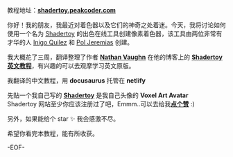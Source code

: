 教程地址：[**shadertoy.peakcoder.com**](https://shadertoy.peakcoder.com)

你好！我的朋友，我最近对着色器以及它们的神奇之处着迷。今天，我将讨论如何使用一个名为 [Shadertoy](https://www.shadertoy.com/) 的出色在线工具创建像素着色器，该工具由两位非常有才华的人 [Inigo Quilez](https://www.iquilezles.org/) 和 [Pol Jeremias](http://www.poljeremias.com/) 创建。

我大概花了三周，翻译整理了作者 [**Nathan Vaughn**](https://inspirnathan.com/about) 在他的博客上的 [**Shadertoy 英文教程**](https://inspirnathan.com/posts/47-shadertoy-tutorial-part-1)，有兴趣的可以去观摩学习英文原版。

我翻译的中文教程，用 **docusaurus** 托管在 **netlify**     

先贴一个我自己写的 [**Shadertoy**](https://www.shadertoy.com/view/XX3cDr) 是我自己头像的 **Voxel Art Avatar**      
Shadertoy 网站至少你应该注册过了吧，Emmm..可以去给我[**点个赞**](https://www.shadertoy.com/view/XX3cDr) :)


另外，如果能给个 star ✨ 我会感激不尽。

希望你看完本教程，能有所收获。

-EOF-

